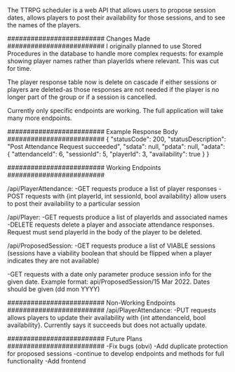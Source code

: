 
The TTRPG scheduler is a web API that allows users to propose session dates, allows players to post their availability for those sessions, and to see the names of the players. 


######################### Changes Made #########################
I originally planned to use Stored Procedures in the database to handle more complex requests: for example showing player names rather than playerIds where relevant. This was cut for time.

The player response table now is delete on cascade if either sessions or players are deleted-as those responses are not needed if the player is no longer part of the group or if a session is cancelled.

Currently only specific endpoints are working. The full application will take many more endpoints.

######################### Example Response Body #########################
{
    "statusCode": 200,
    "statusDescription": "Post Attendance  Request succeeded",
    "sdata": null,
    "pdata": null,
    "adata": {
        "attendanceId": 6,
        "sessionId": 5,
        "playerId": 3,
        "availability": true
    }
}

######################### Working Endpoints #########################

/api/PlayerAttendance:
-GET requests produce a list of player responses
-POST requests with {int playerId, int sessionId, bool availability} allow users to post their             availability to a particular session

/api/Player:
-GET requests produce a list of playerIds and associated names
-DELETE requests delete a player and associate attendance responses. Request must send playerId in the body of the player to be deleted.

/api/ProposedSession:
-GET requests produce a list of VIABLE sessions (sessions have a viability boolean that should be flipped when a player indicates they are not available)

-GET requests with a date only parameter produce session info for the given date. Example format: api/ProposedSession/15 Mar 2022. Dates should be given (dd mon YYYY)


######################### Non-Working Endpoints #########################
/api/PlayerAttendance:
-PUT requests allows players to update their availability with {int attendanceId, bool availability}. 
Currently says it succeeds but does not actually update. 



######################### Future Plans #########################
-Fix bugs (obvi)
-Add duplicate protection for proposed sessions
-continue to develop endpoints and methods for full functionality
-Add frontend